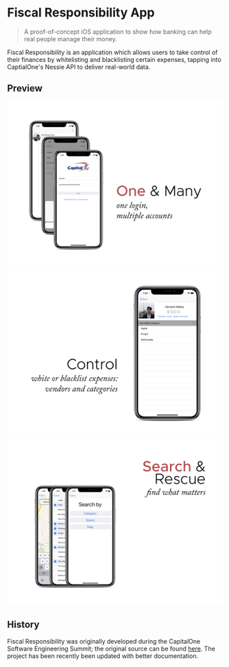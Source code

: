 # Fiscal Responsibility App

> A proof-of-concept iOS application to show how banking can help real people manage their money.

Fiscal Responsibility is an application which allows users to take control of their finances by whitelisting and blacklisting certain expenses, tapping into CaptialOne's Nessie API to deliver real-world data.

## Preview

![Login Image](https://github.com/hermish/fiscal-responsibility-app/blob/master/screenshots/posters/1.png?raw=true)
![Control Image](https://github.com/hermish/fiscal-responsibility-app/blob/master/screenshots/posters/2.png?raw=true)
![Search Image](https://github.com/hermish/fiscal-responsibility-app/blob/master/screenshots/posters/3.png?raw=true)

## History

Fiscal Responsibility was originally developed during the CapitalOne Software Engineering Summit; the original source can be found [here](https://github.com/hermish/fiscal-responsibility). The project has been recently been updated with better documentation.

